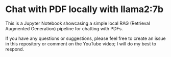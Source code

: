 # Chat with PDF locally with llama2:7b

This is a Jupyter Notebook showcasing a simple local RAG (Retrieval Augmented Generation) pipeline for chatting with PDFs.

If you have any questions or suggestions, please feel free to create an issue in this repository or comment on the YouTube video; I will do my best to respond.


